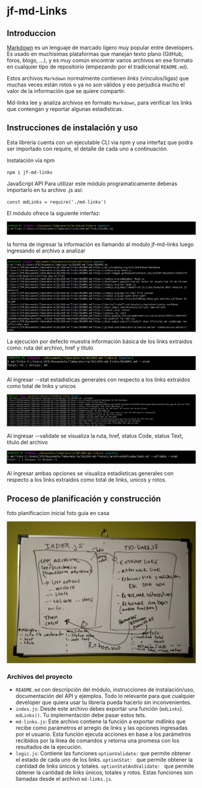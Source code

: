 # jf-md-Links

## Introduccion

[Markdown](https://es.wikipedia.org/wiki/Markdown) es un lenguaje de marcado
ligero muy popular entre developers. Es usado en muchísimas plataformas que
manejan texto plano (GitHub, foros, blogs, ...), y es muy común
encontrar varios archivos en ese formato en cualquier tipo de repositorio
(empezando por el tradicional `README.md`).

Estos archivos `Markdown` normalmente contienen _links_ (vínculos/ligas) que
muchas veces están rotos o ya no son válidos y eso perjudica mucho el valor de
la información que se quiere compartir.

Md-links lee y analiza archivos
en formato `Markdown`, para verificar los links que contengan y reportar
algunas estadísticas.

## Instrucciones de instalación y uso


Esta librería cuenta con un ejecutable CLI via npm y una interfaz que podra ser importado con require, el detalle de cada uno a continuación.

Instalación vía npm

`npm i jf-md-links`


JavaScript API
Para utilizar este módulo programaticamente deberas importarlo en tu archivo .js así:

`const mdLinks = require('./md-links')`

El módulo ofrece la siguiente interfaz:

![usoBasico](./archivosDePrueba/Modo_de_uso.JPG)

la forma de ingresar la información es llamando al modulo jf-md-links luego ingresando el archivo a analizar 

![pordefecto](./archivosDePrueba/por_defecto.JPG)

La ejecución por defecto muestra información básica de los links extraidos como: ruta del archivo, href y titulo

![stat](./archivosDePrueba/Ejecutando_stat.JPG)

Al ingresar --stat estadisticas generales con respecto a los links extraídos como total de links y unicos

![validate](./archivosDePrueba/Ejecutando_validate.JPG)

Al ingresar --validate se visualiza la ruta, href, status Code, status Text, titulo del archivo

![validateystat](./archivosDePrueba/Ejecutando_validate_y_stat.JPG)

Al ingresar ambas opciones se visualiza estadisticas generales con respecto a los links extraídos como total de links, unicos y rotos. 



## Proceso de planificación y construcción
foto planificacion inicial
foto guia en casa

![planificacioncasa](./archivosDePrueba/planificacion_casa.jpeg)




### Archivos del proyecto

- `README.md` con descripción del módulo, instrucciones de instalación/uso,
  documentación del API y ejemplos. Todo lo relevante para que cualquier
  developer que quiera usar tu librería pueda hacerlo sin inconvenientes.
- `index.js`: Desde este archivo debes exportar una función (`mdLinks`).
  `mdLinks()`. Tu implementación debe pasar estos tets.
- `md-links.js`: Este archivo contiene la función a exportar mdlinks que recibe como parámetros el arreglo de links y las opciones ingresadas por el usuario. Esta función ejecuta acciones en base a los parámetros recibidos por la línea de comandos y retorna una promesa con los resultados de la ejecución.
- `logic.js`: Contiene las funciones `optionValidate:` que permite obtener el estado de cada uno de los links. `optionStat: ` que permite obtener la cantidad de links únicos y totales. `optionStatAndValidate: ` que permite obtener la cantidad de links únicos, totales y rotos. Estas funciones son llamadas desde el archivo `md-links.js`.

